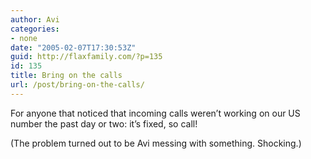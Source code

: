```yaml
---
author: Avi
categories:
- none
date: "2005-02-07T17:30:53Z"
guid: http://flaxfamily.com/?p=135
id: 135
title: Bring on the calls
url: /post/bring-on-the-calls/
---
```

For anyone that noticed that incoming calls weren&#8217;t working on our US number the past day or two: it&#8217;s fixed, so call!

(The problem turned out to be Avi messing with something. Shocking.)